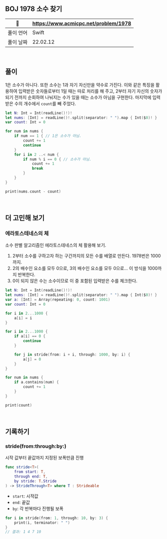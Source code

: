 ## BOJ 1978 소수 찾기

|🔗|https://www.acmicpc.net/problem/1978|
|---|---|
|풀이 언어|Swift|
|풀이 날짜|22.02.12|

</br>


##  풀이

1은 소수가 아니다. 또한 소수는 1과 자기 자신만을 약수로 가진다. 이와 같은 특징을 활용하여 입력받은 숫자들로부터 1일 때는 따로 처리를 해 주고, 2부터 자기 자신의 숫자가 되기 전까지 순회하여
나눠지는 수가 있을 때는 소수가 아님을 구현한다. 마지막에 입력받은 수의 개수에서 `count`를 빼 주었다.

```Swift
let N: Int = Int(readLine()!)!
let nums: [Int] = readLine()!.split(separator: " ").map { Int($0)! }
var count: Int = 0

for num in nums {
    if num == 1 { // 1은 소수가 아님.
        count += 1
        continue
    }
    for i in 2 ..< num {
        if num % i == 0 { // 소수가 아님.
            count += 1
            break
        }
    }
}

print(nums.count - count)
```

</br>

## 더 고민해 보기

### 에라토스테네스의 체

소수 판별 알고리즘인 에라토스테네스의 체 활용해 보기. 
1. 2부터 소수를 구하고자 하는 구간까지의 모든 수를 배열로 만든다. 1978번은 1000까지.
2. 2의 배수인 요소를 모두 0으로, 3의 배수인 요소를 모두 0으로... 이 방식을 1000까지 반복한다.
3. 0이 되지 않은 수는 소수이므로 이 중 포함된 입력받은 수를 체크한다.

```Swift
let N: Int = Int(readLine()!)!
let nums: [Int] = readLine()!.split(separator: " ").map { Int($0)! }
var a: [Int] = Array(repeating: 0, count: 1001)
var count: Int = 0

for i in 2...1000 {
    a[i] = i
}

for i in 2...1000 {
    if a[i] == 0 {
        continue
    }

    for j in stride(from: i + i, through: 1000, by: i) {
        a[j] = 0
    }
}

for num in nums {
    if a.contains(num) {
        count += 1
    }
}

print(count)
```

</br>

## 기록하기

### stride(from:through:by:)

시작 값부터 끝값까지 지정된 보폭만큼 진행

```Swift
func stride<T>(
    from start: T,
    through end: T,
    by stride: T.Stride
) -> StrideThrough<T> where T : Strideable
```

- `start`: 시작값
- `end`: 끝값
- `by`: 각 반복마다 진행될 보폭

```Swift
for i in stride(from: 1, through: 10, by: 3) {
    print(i, terminator: " ")
}
// 결과: 1 4 7 10
```
